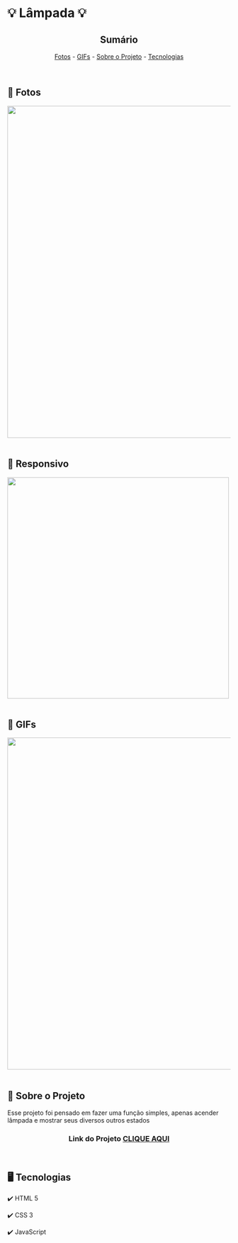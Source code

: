 <h1>💡 Lâmpada 💡</h1>

<!-- LINKS -->
<div align="center">
 
 <h2> Sumário</h2>
 
 <a href="#fotos">Fotos</a> - 
  <a href="#GIFs">GIFs</a> - 
  <a href="#sobre">Sobre o Projeto</a> - 
  <a href="#tec">Tecnologias</a>
</div>
<br>

<!-- FOTOS -->
<div id="fotos">
    <h2> 📸 Fotos </h2>
        <img src="" alt="" style="width:750px">
        <br><br>
       
 <h2> 📱 Responsivo </h2>
    <img src="" alt="" style="height:500px">
        <br><br>
        
   <h2 id="GIFs"> 🎥 GIFs </h2>
        <img src="" alt="" style="width:750px">
        <br><br>

</div>

<!-- SOBRE -->
<div id="sobre">
    <h2> 📝 Sobre o Projeto </h2> 
    <p> Esse projeto foi pensado em fazer uma função simples, apenas acender lâmpada e mostrar seus diversos outros estados </p>
 
 <h3 align="center">Link do Projeto <a href="https://lucasfrancobn.github.io/Lampada/" target="_blank">CLIQUE AQUI</a></h3>

</div>
<br>

<!-- TECNOLOGIAS -->
<div id="tec">

<h2> 🖥️ Tecnologias</h2>
    <p> ✔️ HTML 5 </p>
    <p> ✔️ CSS 3 </p>
    <p> ✔️ JavaScript </p>

</div>
